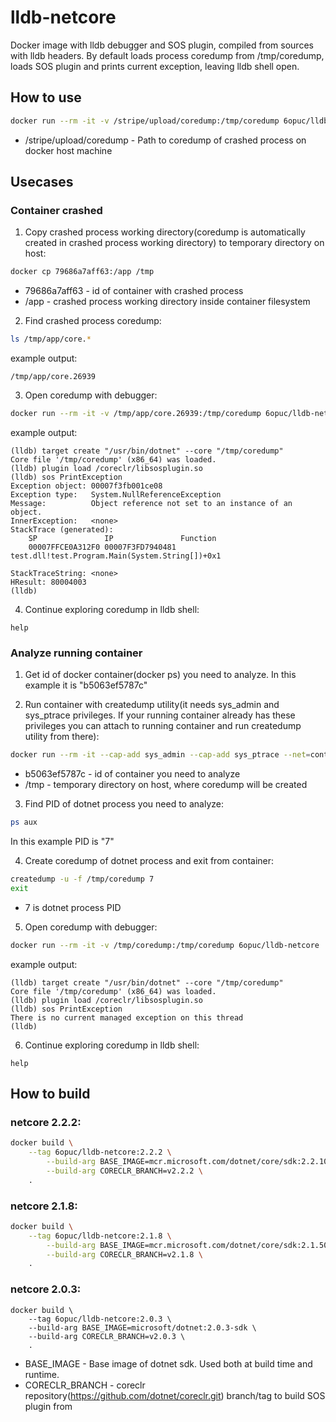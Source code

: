 # lldb-netcore
Docker image with lldb debugger and SOS plugin, compiled from sources with lldb headers.
By default loads process coredump from /tmp/coredump, loads SOS plugin and prints current exception, leaving lldb shell open.

## How to use
```bash
docker run --rm -it -v /stripe/upload/coredump:/tmp/coredump 6opuc/lldb-netcore
```
- /stripe/upload/coredump - Path to coredump of crashed process on docker host machine

## Usecases
### Container crashed

1. Copy crashed process working directory(coredump is automatically created in crashed process working directory) to temporary directory on host:
```bash
docker cp 79686a7aff63:/app /tmp
```
- 79686a7aff63 - id of container with crashed process
- /app - crashed process working directory inside container filesystem

2. Find crashed process coredump:
```bash
ls /tmp/app/core.*
```
example output:
```
/tmp/app/core.26939
```

3. Open coredump with debugger:
```bash
docker run --rm -it -v /tmp/app/core.26939:/tmp/coredump 6opuc/lldb-netcore
```
example output:
```
(lldb) target create "/usr/bin/dotnet" --core "/tmp/coredump"
Core file '/tmp/coredump' (x86_64) was loaded.
(lldb) plugin load /coreclr/libsosplugin.so
(lldb) sos PrintException
Exception object: 00007f3fb001ce08
Exception type:   System.NullReferenceException
Message:          Object reference not set to an instance of an object.
InnerException:   <none>
StackTrace (generated):
    SP               IP               Function
    00007FFCE0A312F0 00007F3FD7940481 test.dll!test.Program.Main(System.String[])+0x1

StackTraceString: <none>
HResult: 80004003
(lldb)
```

4. Continue exploring coredump in lldb shell:
```
help
```

### Analyze running container
1. Get id of docker container(docker ps) you need to analyze. In this example it is "b5063ef5787c"

2. Run container with createdump utility(it needs sys_admin and sys_ptrace privileges. If your running container already has these privileges you can attach to running container and run createdump utility from there):
```bash
docker run --rm -it --cap-add sys_admin --cap-add sys_ptrace --net=container:b5063ef5787c --pid=container:b5063ef5787c -v /tmp:/tmp 6opuc/lldb-netcore /bin/bash
```
- b5063ef5787c - id of container you need to analyze
- /tmp - temporary directory on host, where coredump will be created

3. Find PID of dotnet process you need to analyze:
```bash
ps aux
```
In this example PID is "7"

4. Create coredump of dotnet process and exit from container:
```bash
createdump -u -f /tmp/coredump 7
exit
```
- 7 is dotnet process PID

5. Open coredump with debugger:
```bash
docker run --rm -it -v /tmp/coredump:/tmp/coredump 6opuc/lldb-netcore
```
example output:
```
(lldb) target create "/usr/bin/dotnet" --core "/tmp/coredump"
Core file '/tmp/coredump' (x86_64) was loaded.
(lldb) plugin load /coreclr/libsosplugin.so
(lldb) sos PrintException
There is no current managed exception on this thread
(lldb)
```

6. Continue exploring coredump in lldb shell:
```
help
```

## How to build
### netcore 2.2.2:
```bash
docker build \
	--tag 6opuc/lldb-netcore:2.2.2 \
    	--build-arg BASE_IMAGE=mcr.microsoft.com/dotnet/core/sdk:2.2.104 \
    	--build-arg CORECLR_BRANCH=v2.2.2 \
	.
```
### netcore 2.1.8:
```bash
docker build \
	--tag 6opuc/lldb-netcore:2.1.8 \
    	--build-arg BASE_IMAGE=mcr.microsoft.com/dotnet/core/sdk:2.1.504 \
    	--build-arg CORECLR_BRANCH=v2.1.8 \
	.
```
### netcore 2.0.3:
```
docker build \
	--tag 6opuc/lldb-netcore:2.0.3 \
	--build-arg BASE_IMAGE=microsoft/dotnet:2.0.3-sdk \
	--build-arg CORECLR_BRANCH=v2.0.3 \
	.
```
- BASE_IMAGE - Base image of dotnet sdk. Used both at build time and runtime.
- CORECLR_BRANCH - coreclr repository(https://github.com/dotnet/coreclr.git) branch/tag to build SOS plugin from
